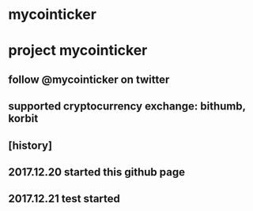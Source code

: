 # mycointicker
project mycointicker
====================

## follow @mycointicker on twitter

## supported cryptocurrency exchange: bithumb, korbit

[history]
---------
## 2017.12.20 started this github page
## 2017.12.21 test started
